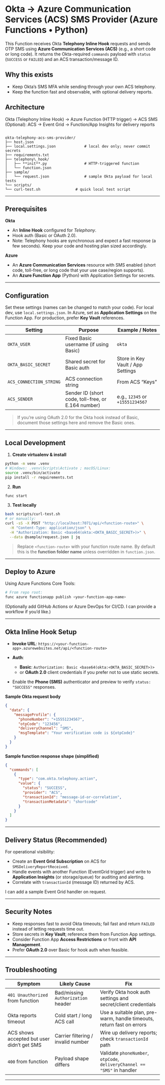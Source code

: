 
# Okta → Azure Communication Services (ACS) SMS Provider (Azure Functions • Python)

This Function receives Okta **Telephony Inline Hook** requests and sends OTP SMS using **Azure Communication Services (ACS)** (e.g., a short code or long code). It returns the Okta-required `commands` payload with `status` (`SUCCESS` or `FAILED`) and an ACS transaction/message ID.

## Why this exists
- Keep Okta’s SMS MFA while sending through your own ACS telephony.
- Keep the function fast and observable, with optional delivery reports.

## Architecture

Okta (Telephony Inline Hook) → Azure Function (HTTP trigger) → ACS SMS  
(Optional): ACS → Event Grid → Function/App Insights for delivery reports

```

okta-telephony-acs-sms-provider/
├── host.json
├── local.settings.json             # local dev only; never commit secrets
├── requirements.txt
├── telephony\_hook/
│   ├── **init**.py                 # HTTP-triggered function
│   └── function.json
├── sample/
│   └── request.json                # sample Okta payload for local tests
└── scripts/
└── curl-test.sh                # quick local test script

````

---

## Prerequisites

**Okta**
- An **Inline Hook** configured for *Telephony*.  
- Hook auth (Basic or OAuth 2.0).  
- Note: Telephony hooks are synchronous and expect a fast response (a few seconds). Keep your code and hosting plan sized accordingly.

**Azure**
- An **Azure Communication Services** resource with SMS enabled (short code, toll-free, or long code that your use case/region supports).
- An **Azure Function App** (Python) with Application Settings for secrets.

---

## Configuration

Set these settings (names can be changed to match your code). For local dev, use `local.settings.json`. In Azure, set as **Application Settings** on the Function App. For production, prefer **Key Vault** references.

| Setting                   | Purpose                                                   | Example / Notes                                 |
|---------------------------|-----------------------------------------------------------|--------------------------------------------------|
| `OKTA_USER`               | Fixed Basic username (if using Basic)                    | `okta`                                          |
| `OKTA_BASIC_SECRET`       | Shared secret for Basic auth                             | Store in Key Vault / App Settings               |
| `ACS_CONNECTION_STRING`   | ACS connection string                                    | From ACS “Keys”                                  |
| `ACS_SENDER`              | Sender ID (short code, toll-free, or E.164 number)       | e.g., `12345` or `+15551234567`                 |

> If you’re using OAuth 2.0 for the Okta hook instead of Basic, document those settings here and remove the Basic ones.

---

## Local Development

1) **Create virtualenv & install**
```bash
python -m venv .venv
# Windows: .venv\Scripts\Activate ; macOS/Linux:
source .venv/bin/activate
pip install -r requirements.txt
````

2. **Run**

```bash
func start
```

3. **Test locally**

```bash
bash scripts/curl-test.sh
# or manually:
curl -sS -X POST "http://localhost:7071/api/<function-route>" \
  -H "Content-Type: application/json" \
  -H "Authorization: Basic <base64(okta:<OKTA_BASIC_SECRET>)>" \
  --data @sample/request.json | jq
```

> Replace `<function-route>` with your function route name. By default this is the **function folder name** unless overridden in `function.json`.

---

## Deploy to Azure

Using Azure Functions Core Tools:

```bash
# From repo root:
func azure functionapp publish <your-function-app-name>
```

(Optionally add GitHub Actions or Azure DevOps for CI/CD. I can provide a workflow if you’d like.)

---

## Okta Inline Hook Setup

* **Invoke URL**: `https://<your-function-app>.azurewebsites.net/api/<function-route>`
* **Auth**:

  * **Basic**: `Authorization: Basic <base64(okta:<OKTA_BASIC_SECRET>)>`
  * or **OAuth 2.0** client credentials if you prefer not to use static secrets.
* Enable the **Phone (SMS)** authenticator and preview to verify `status: "SUCCESS"` responses.

**Sample Okta request body**

```json
{
  "data": {
    "messageProfile": {
      "phoneNumber": "+15551234567",
      "otpCode": "123456",
      "deliveryChannel": "SMS",
      "msgTemplate": "Your verification code is ${otpCode}"
    }
  }
}
```

**Sample function response shape (simplified)**

```json
{
  "commands": [
    {
      "type": "com.okta.telephony.action",
      "value": {
        "status": "SUCCESS",
        "provider": "ACS",
        "transactionId": "message-id-or-correlation",
        "transactionMetadata": "shortcode"
      }
    }
  ]
}
```

---

## Delivery Status (Recommended)

For operational visibility:

* Create an **Event Grid Subscription** on ACS for `SMSDeliveryReportReceived`.
* Handle events with another Function (EventGrid trigger) and write to **Application Insights** (or storage/queue) for auditing and alerting.
* Correlate with `transactionId` (message ID) returned by ACS.

I can add a sample Event Grid handler on request.

---

## Security Notes

* Keep responses fast to avoid Okta timeouts; fail fast and return `FAILED` instead of letting requests time out.
* Store secrets in **Key Vault**; reference them from Function App settings.
* Consider Function App **Access Restrictions** or front with **API Management**.
* Prefer **OAuth 2.0** over Basic for hook auth when feasible.

---

## Troubleshooting

| Symptom                                    | Likely Cause                       | Fix                                                                      |
| ------------------------------------------ | ---------------------------------- | ------------------------------------------------------------------------ |
| `401 Unauthorized` from function           | Bad/missing `Authorization` header | Verify Okta hook auth settings and secret/client credentials             |
| Okta reports timeout                       | Cold start / long ACS call         | Use a suitable plan, pre-warm, handle timeouts, return fast on errors    |
| ACS shows accepted but user didn’t get SMS | Carrier filtering / invalid number | Wire up delivery reports; check `transactionId` path                     |
| `400` from function                        | Payload shape differs              | Validate `phoneNumber`, `otpCode`, `deliveryChannel == "SMS"` in handler |

---
